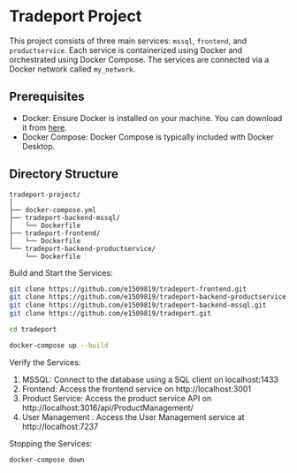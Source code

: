 # Tradeport Project

This project consists of three main services: `mssql`, `frontend`, and `productservice`. Each service is containerized using Docker and orchestrated using Docker Compose. The services are connected via a Docker network called `my_network`.

## Prerequisites

- Docker: Ensure Docker is installed on your machine. You can download it from [here](https://www.docker.com/products/docker-desktop).
- Docker Compose: Docker Compose is typically included with Docker Desktop.

## Directory Structure

```
tradeport-project/
│
├── docker-compose.yml
├── tradeport-backend-mssql/
│ 	└── Dockerfile
├── tradeport-frontend/
│ 	└── Dockerfile
└── tradeport-backend-productservice/
	└── Dockerfile
```

Build and Start the Services:

```bash
git clone https://github.com/e1509819/tradeport-frontend.git
git clone https://github.com/e1509819/tradeport-backend-productservice.git
git clone https://github.com/e1509819/tradeport-backend-mssql.git
git clone https://github.com/e1509819/tradeport.git
```

```bash
cd tradeport
```

```bash
docker-compose up --build
```

Verify the Services:

1. MSSQL: Connect to the database using a SQL client on localhost:1433
2. Frontend: Access the frontend service on http://localhost:3001
3. Product Service: Access the product service API on http://localhost:3016/api/ProductManagement/
4. User Management : Access the User Management service at http://localhost:7237

Stopping the Services:

```bash
docker-compose down
```
